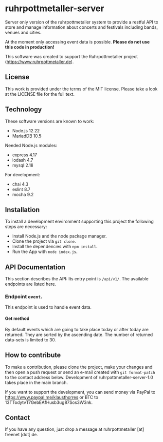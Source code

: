 # ruhrpottmetaller-server
Server only version of the ruhrpottmetaller system to provide a restful API to store and manage information about concerts and festivals
including bands, venues and cities.

At the moment only accessing event data is possible. **Please do not use this code in
production!**

This software was created to support the Ruhrpottmetaller project
(https://www.ruhrpottmetaller.de).

## License
This work is provided under the terms of the MIT license. Please take a look at the LICENSE file for the full text.

## Technology
These software versions are known to work:
* Node.js 12.22
* MariadDB 10.5

Needed Node.js modules:
* express 4.17
* lodash 4.7
* mysql 2.18

For development:
* chai 4.3
* eslint 8.7
* mocha 9.2

## Installation
To install a development environment supporting this project the following steps
are necessary:
* Install Node.js and the node package manager.
* Clone the project via `git clone`.
* Install the dependencies with `npm install`.
* Run the App with `node index.js`.

## API Documentation
This section describes the API: Its entry point is `/api/v1/`. The available
endpoints are listed here.

### Endpoint `event`.
This endpoint is used to handle event data.

#### Get method
By default events which are going to take place today or after today are returned. They are sorted by the ascending date. The number of returned data-sets is limited to 30.

## How to contribute
To make a contribution, please clone the project, make your changes and then open a push request or send an e-mail created with `git format-patch` to the contact address below. Development of ruhrpottmetaller-server-1.0 takes place in the main branch.

If you want to support the development, you can send money via PayPal to https://www.paypal.me/klausthorres or BTC to 13TTodytvT7GebEAfHusb3ug87Sos3W3nk.
## Contact
If you have any question, just drop a message at ruhrpottmetaller [at] freenet [dot] de.

